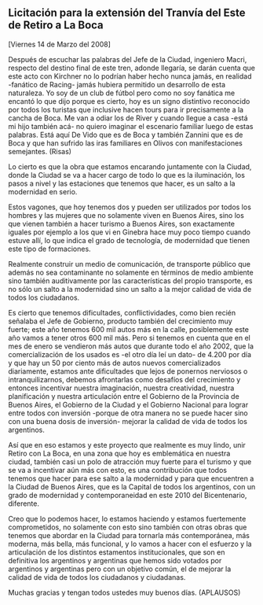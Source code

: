 Licitación para la extensión del Tranvía del Este de Retiro a La Boca
---------------------------------------------------------------------

[Viernes 14 de Marzo del 2008]

Después de escuchar las palabras del Jefe de la Ciudad, ingeniero Macri,
respecto del destino final de este tren, adonde llegaría, se darán
cuenta que este acto con Kirchner no lo podrían haber hecho nunca jamás,
en realidad -fanático de Racing- jamás hubiera permitido un desarrollo
de esta naturaleza. Yo soy de un club de fútbol pero como no soy
fanática me encantó lo que dijo porque es cierto, hoy es un signo
distintivo reconocido por todos los turistas que inclusive hacen tours
para ir precisamente a la cancha de Boca. Me van a odiar los de River y
cuando llegue a casa -está mi hijo también acá- no quiero imaginar el
escenario familiar luego de estas palabras. Está aquí De Vido que es de
Boca y también Zannini que es de Boca y que han sufrido las iras
familiares en Olivos con manifestaciones semejantes. (Risas)

Lo cierto es que la obra que estamos encarando juntamente con la Ciudad,
donde la Ciudad se va a hacer cargo de todo lo que es la iluminación,
los pasos a nivel y las estaciones que tenemos que hacer, es un salto a
la modernidad en serio.

Estos vagones, que hoy tenemos dos y pueden ser utilizados por todos los
hombres y las mujeres que no solamente viven en Buenos Aires, sino los
que vienen también a hacer turismo a Buenos Aires, son exactamente
iguales por ejemplo a los que vi en Ginebra hace muy poco tiempo cuando
estuve allí, lo que indica el grado de tecnología, de modernidad que
tienen este tipo de formaciones.

Realmente construir un medio de comunicación, de transporte público que
además no sea contaminante no solamente en términos de medio ambiente
sino también auditivamente por las características del propio
transporte, es no sólo un salto a la modernidad sino un salto a la mejor
calidad de vida de todos los ciudadanos.

Es cierto que tenemos dificultades, conflictividades, como bien recién
señalaba el Jefe de Gobierno, producto también del crecimiento muy
fuerte; este año tenemos 600 mil autos más en la calle, posiblemente
este año vamos a tener otros 600 mil más. Pero si tenemos en cuenta que
en el mes de enero se vendieron más autos que durante todo el año 2002,
que la comercialización de los usados es -el otro día leí un dato- de
4.200 por día y que hay un 50 por ciento más de autos nuevos
comercializados diariamente, estamos ante dificultades que lejos de
ponernos nerviosos o intranquilizarnos, debemos afrontarlas como
desafíos del crecimiento y entonces incentivar nuestra imaginación,
nuestra creatividad, nuestra planificación y nuestra articulación entre
el Gobierno de la Provincia de Buenos Aires, el Gobierno de la Ciudad y
el Gobierno Nacional para lograr entre todos con inversión -porque de
otra manera no se puede hacer sino con una buena dosis de inversión-
mejorar la calidad de vida de todos los argentinos.

Así que en eso estamos y este proyecto que realmente es muy lindo, unir
Retiro con La Boca, en una zona que hoy es emblemática en nuestra
ciudad, también casi un polo de atracción muy fuerte para el turismo y
que se va a incentivar aún más con esto, es una contribución que todos
tenemos que hacer para ese salto a la modernidad y para que encuentren a
la Ciudad de Buenos Aires, que es la Capital de todos los argentinos,
con un grado de modernidad y contemporaneidad en este 2010 del
Bicentenario, diferente.

Creo que lo podemos hacer, lo estamos haciendo y estamos fuertemente
comprometidos, no solamente con esto sino también con otras obras que
tenemos que abordar en la Ciudad para tornarla más contemporánea, más
moderna, más bella, más funcional, y lo vamos a hacer con el esfuerzo y
la articulación de los distintos estamentos institucionales, que son en
definitiva los argentinos y argentinas que hemos sido votados por
argentinos y argentinas pero con un objetivo común, el de mejorar la
calidad de vida de todos los ciudadanos y ciudadanas.

Muchas gracias y tengan todos ustedes muy buenos días. (APLAUSOS)

 

 
